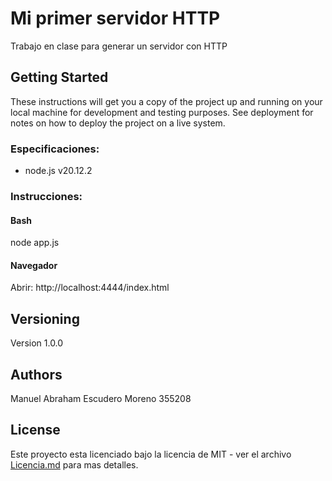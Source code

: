 # Mi primer servidor HTTP

Trabajo en clase para generar un servidor con HTTP

## Getting Started

These instructions will get you a copy of the project up and running on your local machine for development and testing purposes. See deployment for notes on how to deploy the project on a live system.

### Especificaciones:

- node.js v20.12.2

### Instrucciones:

#### Bash

node app.js

#### Navegador 

Abrir: http://localhost:4444/index.html

## Versioning

Version 1.0.0

## Authors

Manuel Abraham Escudero Moreno 355208

## License

Este proyecto esta licenciado bajo la licencia de MIT - ver el archivo [Licencia.md](Licencia.md) para mas detalles.



